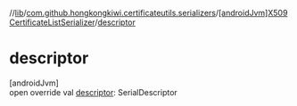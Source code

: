 //[lib](../../../index.md)/[com.github.hongkongkiwi.certificateutils.serializers](../index.md)/[[androidJvm]X509CertificateListSerializer](index.md)/[descriptor](descriptor.md)

# descriptor

[androidJvm]\
open override val [descriptor](descriptor.md): SerialDescriptor
